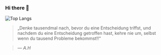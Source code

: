 ### Hi there 👋
![Top Langs](https://github-readme-stats.vercel.app/api/top-langs/?username=AloneFancy&theme=cobalt)

>„Denke tausendmal nach, bevor du eine Entscheidung triffst, und nachdem du eine Entscheidung getroffen hast, kehre nie um, selbst wenn du tausend Probleme bekommst!!“


>
>― <cite>A.H</cite>

<!--
**AloneFancy/AloneFancy** is a ✨ _special_ ✨ repository because its `README.md` (this file) appears on your GitHub profile.

Here are some ideas to get you started:

- 🔭 I’m currently working on ...
- 🌱 I’m currently learning ...
- 👯 I’m looking to collaborate on ...
- 🤔 I’m looking for help with ...
- 💬 Ask me about ...
- 📫 How to reach me: ...
- 😄 Pronouns: ...
- ⚡ Fun fact: ...
-->
